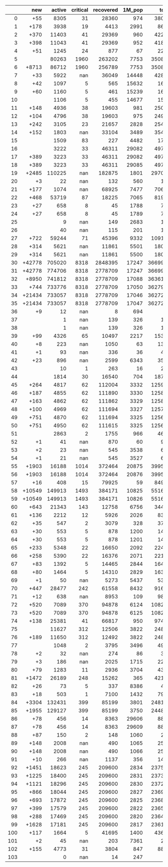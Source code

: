 |     |    new |   active |   critical |   recovered |   1M_pop |   total |
|----:|-------:|---------:|-----------:|------------:|---------:|--------:|
|   0 |    +55 |     8305 |         31 |       28360 |      974 |   38054 |
|   1 |   +178 |     3938 |         19 |        4413 |     2991 |    8605 |
|   2 |   +370 |    11403 |         41 |       29369 |      960 |   42228 |
|   3 |   +398 |    11043 |         41 |       29369 |      952 |   41858 |
|   4 |    +51 |     1245 |         24 |         877 |       67 |    2222 |
|   5 |        |    80263 |       1960 |      263202 |     7753 |  350867 |
|   6 |  +8713 |    86712 |       1960 |      256789 |     7753 |  350867 |
|   7 |    +33 |     5922 |        nan |       36049 |    14448 |   42825 |
|   8 |    +42 |     1097 |          5 |         565 |    15632 |    1670 |
|   9 |    +60 |     1160 |          5 |         461 |    15239 |    1628 |
|  10 |        |     1106 |          5 |         455 |    14677 |    1568 |
|  11 |   +148 |     4936 |         38 |       19603 |      981 |   25064 |
|  12 |   +104 |     4796 |         38 |       19603 |      975 |   24916 |
|  13 |   +242 |     3105 |         23 |       21657 |     2828 |   25495 |
|  14 |   +152 |     1803 |        nan |       33104 |     3489 |   35426 |
|  15 |        |     1509 |         83 |         227 |     4482 |    1765 |
|  16 |        |     3222 |         33 |       46311 |    29082 |   49719 |
|  17 |   +389 |     3223 |         33 |       46311 |    29082 |   49719 |
|  18 |   +389 |     3223 |         33 |       46311 |    29085 |   49719 |
|  19 |  +2485 |   110225 |        nan |      182875 |     1801 |  297083 |
|  20 |     +3 |       22 |        nan |         132 |      560 |     161 |
|  21 |   +177 |     1074 |        nan |       68925 |     7477 |   70645 |
|  22 |   +468 |    53719 |         87 |       18225 |     7065 |   81936 |
|  23 |    +27 |      658 |          8 |          45 |     1788 |     713 |
|  24 |    +27 |      658 |          8 |          45 |     1789 |     713 |
|  25 |        |        9 |        nan |         149 |     2683 |     167 |
|  26 |        |       40 |        nan |         115 |      201 |     155 |
|  27 |   +722 |    59244 |         71 |       45396 |     9332 |  109149 |
|  28 |   +314 |     5621 |        nan |       11861 |     5501 |   18029 |
|  29 |   +314 |     5621 |        nan |       11861 |     5500 |   18029 |
|  30 | +42778 |   705020 |       8318 |     2848395 |    17247 | 3669995 |
|  31 | +42778 |   774706 |       8318 |     2778709 |    17247 | 3669995 |
|  32 |  +8950 |   741812 |       8318 |     2778709 |    17088 | 3636167 |
|  33 |   +744 |   733776 |       8318 |     2778709 |    17050 | 3627961 |
|  34 | +21434 |   733057 |       8318 |     2778709 |    17046 | 3627217 |
|  35 | +21434 |   733057 |       8318 |     2778709 |    17047 | 3627217 |
|  36 |     +9 |       12 |        nan |           8 |      694 |      21 |
|  37 |        |        1 |        nan |         139 |      326 |     143 |
|  38 |        |        1 |        nan |         139 |      326 |     143 |
|  39 |    +99 |     4326 |         65 |       10497 |     2217 |   15386 |
|  40 |     +8 |      223 |        nan |        1050 |       63 |    1328 |
|  41 |     +1 |       93 |        nan |         336 |       36 |     430 |
|  42 |    +23 |      896 |        nan |        2599 |     6343 |    3532 |
|  43 |        |       10 |          1 |         263 |       16 |     273 |
|  44 |        |     1814 |         30 |       16540 |      704 |   18762 |
|  45 |   +264 |     4817 |         62 |      112004 |     3332 |  125911 |
|  46 |   +187 |     4855 |         62 |      111890 |     3330 |  125834 |
|  47 |   +163 |     4862 |         62 |      111862 |     3329 |  125810 |
|  48 |   +100 |     4969 |         62 |      111694 |     3327 |  125747 |
|  49 |   +751 |     4870 |         62 |      111694 |     3325 |  125647 |
|  50 |   +751 |     4950 |         62 |      111615 |     3325 |  125647 |
|  51 |        |     2863 |          2 |        1755 |      966 |    4679 |
|  52 |     +1 |       41 |        nan |         870 |       60 |     987 |
|  53 |     +2 |       23 |        nan |         545 |     3538 |     616 |
|  54 |     +1 |       21 |        nan |         545 |     3527 |     614 |
|  55 |  +1903 |    16188 |       1014 |      372464 |    20875 |  399568 |
|  56 |  +1903 |    16188 |       1014 |      372464 |    20876 |  399568 |
|  57 |    +16 |      408 |         15 |       79925 |       59 |   84967 |
|  58 | +10549 |   149913 |       1493 |      384171 |    10825 |  551696 |
|  59 | +10549 |   149913 |       1493 |      384171 |    10826 |  551696 |
|  60 |   +643 |    21343 |        143 |       12758 |     6756 |   34463 |
|  61 |   +136 |     2212 |         12 |        5926 |     2026 |    8311 |
|  62 |    +35 |      547 |          2 |        3079 |      328 |    3717 |
|  63 |    +30 |      553 |          5 |         878 |     1200 |    1451 |
|  64 |    +30 |      553 |          5 |         878 |     1201 |    1451 |
|  65 |   +233 |     5348 |         22 |       16650 |     2092 |   22414 |
|  66 |   +258 |     5390 |         22 |       16376 |     2071 |   22181 |
|  67 |    +83 |     1392 |          5 |       14465 |     2844 |   16480 |
|  68 |    +80 |     1464 |          5 |       14310 |     2829 |   16397 |
|  69 |     +1 |       50 |        nan |        5273 |     5437 |    5383 |
|  70 |   +447 |    28477 |        242 |       61558 |     8432 |   91608 |
|  71 |    +12 |      638 |        nan |        8953 |      109 |    9842 |
|  72 |   +520 |     7089 |        370 |       94878 |     6124 |  108289 |
|  73 |   +520 |     7089 |        370 |       94878 |     6125 |  108289 |
|  74 |   +138 |    25381 |         41 |       66817 |      950 |   97478 |
|  75 |        |    11627 |        312 |       12506 |     3822 |   24811 |
|  76 |   +189 |    11650 |        312 |       12492 |     3822 |   24811 |
|  77 |        |     1048 |          2 |        3795 |     3496 |    4926 |
|  78 |     +2 |       32 |        nan |         274 |       86 |     306 |
|  79 |     +3 |      186 |        nan |        2025 |     1715 |    2275 |
|  80 |    +79 |     1283 |         11 |        2936 |     3704 |    4304 |
|  81 |  +1472 |    26189 |        248 |       15262 |      365 |   42143 |
|  82 |    +26 |       73 |          5 |         337 |     8386 |     410 |
|  83 |    +18 |      503 |          1 |        7100 |     1432 |    7938 |
|  84 |  +3304 |   132431 |        399 |       85199 |     3801 |  248158 |
|  85 |  +1955 |   129127 |        399 |       85199 |     3750 |  244854 |
|  86 |    +78 |      456 |         14 |        8363 |    29606 |    8875 |
|  87 |    +78 |      456 |         14 |        8363 |    29609 |    8875 |
|  88 |    +87 |      150 |          2 |         148 |     1060 |     298 |
|  89 |   +148 |     2008 |        nan |         490 |     1065 |    2585 |
|  90 |   +148 |     2008 |        nan |         490 |     1066 |    2585 |
|  91 |    +10 |      266 |        nan |        1137 |      356 |    1421 |
|  92 |  +1451 |    18623 |        245 |      209600 |     2834 |  237568 |
|  93 |  +1225 |    18400 |        245 |      209600 |     2831 |  237342 |
|  94 |  +1121 |    18296 |        245 |      209600 |     2830 |  237238 |
|  95 |   +866 |    18044 |        245 |      209600 |     2827 |  236983 |
|  96 |   +693 |    17872 |        245 |      209600 |     2825 |  236810 |
|  97 |   +399 |    17579 |        245 |      209600 |     2822 |  236516 |
|  98 |   +288 |    17469 |        245 |      209600 |     2820 |  236405 |
|  99 |  +1628 |    17181 |        245 |      209600 |     2817 |  236117 |
| 100 |   +117 |     1664 |          5 |       41695 |     1400 |   43622 |
| 101 |     +2 |       45 |        nan |         203 |     7361 |     248 |
| 102 |   +155 |     4773 |         31 |        3804 |      847 |    8819 |
| 103 |        |        0 |        nan |          14 |      247 |      14 |